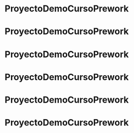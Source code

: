# ProyectoDemoCursoPrework
# ProyectoDemoCursoPrework
# ProyectoDemoCursoPrework
# ProyectoDemoCursoPrework
# ProyectoDemoCursoPrework
# ProyectoDemoCursoPrework
